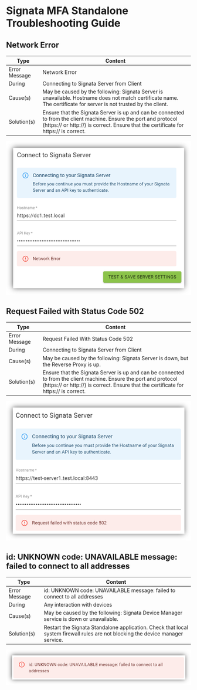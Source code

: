 # Signata MFA Standalone Troubleshooting Guide

## Network Error

Type | Content
---- | -------
Error Message | Network Error
During | Connecting to Signata Server from Client
Cause(s) | May be caused by the following: Signata Server is unavailable. Hostname does not match certificate name. The certificate for server is not trusted by the client.
Solution(s) | Ensure that the Signata Server is up and can be connected to from the client machine. Ensure the port and protocol (https:// or http://) is correct. Ensure that the certificate for https:// is correct.

![Network Error](images/image097.png)

## Request Failed with Status Code 502

Type | Content
---- | -------
Error Message | Request Failed With Status Code 502
During | Connecting to Signata Server from Client
Cause(s) | May be caused by the following: Signata Server is down, but the Reverse Proxy is up.
Solution(s) | Ensure that the Signata Server is up and can be connected to from the client machine. Ensure the port and protocol (https:// or http://) is correct. Ensure that the certificate for https:// is correct.

![502 Error](images/image098.png)

## id: UNKNOWN code: UNAVAILABLE message: failed to connect to all addresses

Type | Content
---- | -------
Error Message | id: UNKNOWN code: UNAVAILABLE message: failed to connect to all addresses
During | Any interaction with devices
Cause(s) | May be caused by the following: Signata Device Manager service is down or unavailable.
Solution(s) | Restart the Signata Standalone application. Check that local system firewall rules are not blocking the device manager service.

![Device Connection Error](images/image099.png)
